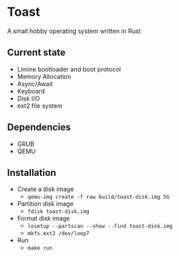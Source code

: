 # Toast
A small hobby operating system written in Rust

## Current state
- Limine bootloader and boot protocol
- Memory Allocation
- Async/Await
- Keyboard
- Disk I/O
- ext2 file system 

## Dependencies
- GRUB
- QEMU

## Installation
- Create a disk image
    - `qemu-img create -f raw build/toast-disk.img 5G`
- Partition disk image
    - `fdisk toast-disk.img`
- Format disk image
    - `losetup --partscan --show --find toast-disk.img`
    - `mkfs.ext2 /dev/loop7`
- Run
    - `make run`
